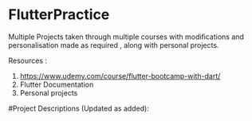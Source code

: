 # FlutterPractice

Multiple Projects taken through multiple courses with modifications and personalisation made as required , along with personal projects.

Resources  : 
1) https://www.udemy.com/course/flutter-bootcamp-with-dart/
2) Flutter Documentation
3) Personal projects

#Project Descriptions (Updated as added):  
